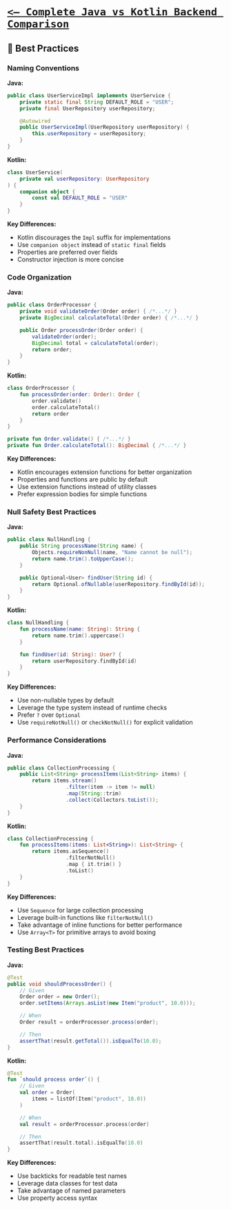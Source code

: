 # [`<— Complete Java vs Kotlin Backend Comparison`](../README.md)

## 🎯 Best Practices

### Naming Conventions

**Java:**

```java
public class UserServiceImpl implements UserService {
    private static final String DEFAULT_ROLE = "USER";
    private final UserRepository userRepository;

    @Autowired
    public UserServiceImpl(UserRepository userRepository) {
        this.userRepository = userRepository;
    }
}
```

**Kotlin:**

```kotlin
class UserService(
    private val userRepository: UserRepository
) {
    companion object {
        const val DEFAULT_ROLE = "USER"
    }
}
```

**Key Differences:**

- Kotlin discourages the `Impl` suffix for implementations
- Use `companion object` instead of `static final` fields
- Properties are preferred over fields
- Constructor injection is more concise

### Code Organization

**Java:**

```java
public class OrderProcessor {
    private void validateOrder(Order order) { /*...*/ }
    private BigDecimal calculateTotal(Order order) { /*...*/ }

    public Order processOrder(Order order) {
        validateOrder(order);
        BigDecimal total = calculateTotal(order);
        return order;
    }
}
```

**Kotlin:**

```kotlin
class OrderProcessor {
    fun processOrder(order: Order): Order {
        order.validate()
        order.calculateTotal()
        return order
    }
}

private fun Order.validate() { /*...*/ }
private fun Order.calculateTotal(): BigDecimal { /*...*/ }
```

**Key Differences:**

- Kotlin encourages extension functions for better organization
- Properties and functions are public by default
- Use extension functions instead of utility classes
- Prefer expression bodies for simple functions

### Null Safety Best Practices

**Java:**

```java
public class NullHandling {
    public String processName(String name) {
        Objects.requireNonNull(name, "Name cannot be null");
        return name.trim().toUpperCase();
    }

    public Optional<User> findUser(String id) {
        return Optional.ofNullable(userRepository.findById(id));
    }
}
```

**Kotlin:**

```kotlin
class NullHandling {
    fun processName(name: String): String {
        return name.trim().uppercase()
    }

    fun findUser(id: String): User? {
        return userRepository.findById(id)
    }
}
```

**Key Differences:**

- Use non-nullable types by default
- Leverage the type system instead of runtime checks
- Prefer `?` over `Optional`
- Use `requireNotNull()` or `checkNotNull()` for explicit validation

### Performance Considerations

**Java:**

```java
public class CollectionProcessing {
    public List<String> processItems(List<String> items) {
        return items.stream()
                   .filter(item -> item != null)
                   .map(String::trim)
                   .collect(Collectors.toList());
    }
}
```

**Kotlin:**

```kotlin
class CollectionProcessing {
    fun processItems(items: List<String>): List<String> {
        return items.asSequence()
                   .filterNotNull()
                   .map { it.trim() }
                   .toList()
    }
}
```

**Key Differences:**

- Use `Sequence` for large collection processing
- Leverage built-in functions like `filterNotNull()`
- Take advantage of inline functions for better performance
- Use `Array<T>` for primitive arrays to avoid boxing

### Testing Best Practices

**Java:**

```java
@Test
public void shouldProcessOrder() {
    // Given
    Order order = new Order();
    order.setItems(Arrays.asList(new Item("product", 10.0)));

    // When
    Order result = orderProcessor.process(order);

    // Then
    assertThat(result.getTotal()).isEqualTo(10.0);
}
```

**Kotlin:**

```kotlin
@Test
fun `should process order`() {
    // Given
    val order = Order(
        items = listOf(Item("product", 10.0))
    )

    // When
    val result = orderProcessor.process(order)

    // Then
    assertThat(result.total).isEqualTo(10.0)
}
```

**Key Differences:**

- Use backticks for readable test names
- Leverage data classes for test data
- Take advantage of named parameters
- Use property access syntax
